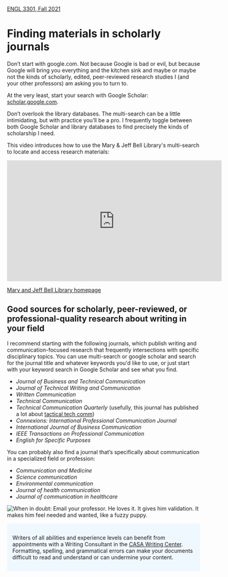 [ENGL 3301, Fall 2021](../calendar.html)

# Finding materials in scholarly journals

Don’t start with google.com. Not because Google is bad or evil, but because Google will bring you everything and the kitchen sink and maybe or maybe not the kinds of scholarly, edited, peer-reviewed research studies I (and your other professors) am asking you to turn to.

At the very least, start your search with Google Scholar: [scholar.google.com](https://scholar.google.com/).

Don’t overlook the library databases. The multi-search can be a little intimidating, but with practice you’ll be a pro. I frequently toggle between both Google Scholar and library databases to find precisely the kinds of scholarship I need.

This video introduces how to use the Mary & Jeff Bell Library's multi-search to locate and access research materials:

<iframe width="560" height="315" src="https://www.youtube.com/embed/tM_BCq70OMc" title="YouTube video player" frameborder="0" allow="accelerometer; autoplay; clipboard-write; encrypted-media; gyroscope; picture-in-picture" allowfullscreen></iframe>

[Mary and Jeff Bell Library homepage](http://library.tamucc.edu/)

## Good sources for scholarly, peer-reviewed, or professional-quality research about writing in your field

I recommend starting with the following journals, which publish writing and communication-focused research that frequently intersections with specific disciplinary topics. You can use multi-search or google scholar and search for the journal title and whatever keywords you'd like to use, or just start with your keyword search in Google Scholar and see what you find.
-	*Journal of Business and Technical Communication*
-	*Journal of Technical Writing and Communication*
-	*Written Communication*
-	*Technical Communication*
-	*Technical Communication Quarterly* (usefully, this journal has published a lot about [tactical tech comm](tactical-tech-comm))
-	*Connexions: International Professional Communication Journal*
-	*International Journal of Business Communication*
-	*IEEE Transactions on Professional Communication*
-	*English for Specific Purposes*

You can probably also find a journal that’s specifically about communication in a specialized field or profession:
-	*Communication and Medicine*
-	*Science communication*
-	*Environmental communication*
-	*Journal of health communication*
-	*Journal of communication in healthcare*

![When in doubt: Email your professor. He loves it. It gives him validation. It makes him feel needed and wanted, like a fuzzy puppy.](weekly/media/email-me.png)

<div style="background-color: aliceblue; padding: 1em;">
<p>Writers of all abilities and experience levels can benefit from appointments with a Writing Consultant in the <a href="http://casa.tamucc.edu/wc.php" >CASA Writing Center</a>. Formatting, spelling, and grammatical errors can make your documents difficult to read and understand or can undermine your content.</p>
</div>
